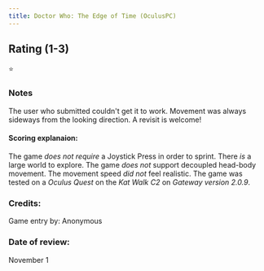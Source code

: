 ```yaml
---
title: Doctor Who: The Edge of Time (OculusPC)
---
```


## Rating (1-3)
⭐

### Notes
The user who submitted couldn't get it to work. Movement was always sideways from the looking direction. A revisit is welcome!

#### Scoring explanaion:
The game *does not require* a Joystick Press in order to sprint.
There *is* a large world to explore.
The game *does not* support decoupled head-body movement.
The movement speed *did not* feel realistic.
The game was tested on a *Oculus Quest* on the *Kat Walk C2* on *Gateway version 2.0.9*.

### Credits:
Game entry by: Anonymous

### Date of review:
November 1
